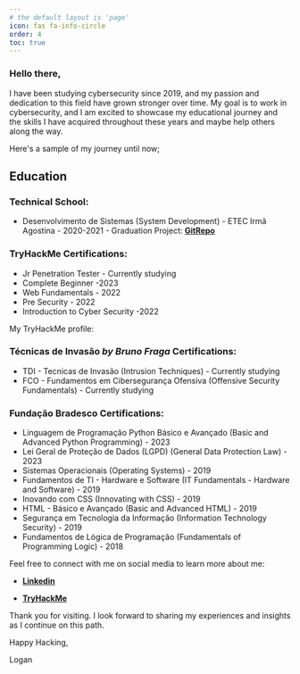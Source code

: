 ```yaml
---
# the default layout is 'page'
icon: fas fa-info-circle
order: 4
toc: true
---
```


<!-- > > Add Markdown syntax content to file `_tabs/about.md`{: .filepath } and it will show up on this page.
{: .prompt-tip } -->

### Hello there,
I have been studying cybersecurity since 2019, and my passion and dedication to this field have grown stronger over time. My goal is to work in cybersecurity, and I am excited to showcase my educational journey and the skills I have acquired throughout these years and maybe help others along the way.



Here's a sample of my journey until now;

## Education

### Technical School:

* Desenvolvimento de Sistemas (System Development) - ETEC Irmã Agostina - 2020-2021 - Graduation Project: [**GitRepo**](https://github.com/LoganSimao/TCC)


### TryHackMe Certifications:

* Jr Penetration Tester - Currently studying
* Complete Beginner -2023
* Web Fundamentals - 2022
* Pre Security - 2022
* Introduction to Cyber Security -2022

My TryHackMe profile:
<script src="https://tryhackme.com/badge/38548"></script>

### Técnicas de Invasão _by Bruno Fraga_ Certifications:

* TDI - Tecnicas de Invasão (Intrusion Techniques) - Currently studying
* FCO - Fundamentos em Cibersegurança Ofensiva (Offensive Security Fundamentals) - Currently studying

### Fundação Bradesco Certifications:

* Linguagem de Programação Python Básico e Avançado (Basic and Advanced Python Programming) - 2023
* Lei Geral de Proteção de Dados (LGPD) (General Data Protection Law) - 2023
* Sistemas Operacionais (Operating Systems) - 2019
* Fundamentos de TI - Hardware e Software (IT Fundamentals - Hardware and Software) - 2019
* Inovando com CSS (Innovating with CSS) - 2019
* HTML - Básico e Avançado (Basic and Advanced HTML) - 2019
* Segurança em Tecnologia da Informação (Information Technology Security) - 2019
* Fundamentos de Lógica de Programação (Fundamentals of Programming Logic) - 2018

Feel free to connect with me on social media to learn more about me:

* [**Linkedin**](https://www.linkedin.com/in/logan-sim%C3%A3o-de-oliveira-21161a207)

* [**TryHackMe**](https://tryhackme.com/p/Wpx#badges-achieved)


Thank you for visiting. I look forward to sharing my experiences and insights as I continue on this path.

Happy Hacking, 

Logan

